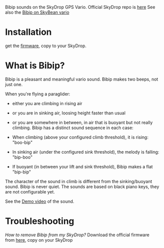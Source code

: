 Bibip sounds on the SkyDrop GPS Vario. Official SkyDrop repo is [here](https://github.com/fhorinek/SkyDrop/) 
See also the [Bibip on SkyBean vario](https://github.com/kubotron/BiBean)

Installation
============
get the [firmware](https://github.com/kubotron/BeatDrop/blob/master/skydrop/Release/SKYDROP.FW?raw=true), copy to your SkyDrop.  

What is Bibip?
==============

Bibip is a pleasant and meaningful vario sound. Bibip makes two beeps, not just one.

When you're flying a paraglider:

* either you are climbing in rising air
* or you are in sinking air, loosing height faster than usual
* or you are somewhere in between, in air that is buoyant but not really climbing.
Bibip has a distinct sound sequence in each case:

* When climbing (above your configured climb threshold), it is rising: "boo-bip"
* In sinking air (under the configured sink threshold), the melody is falling: "bip-boo"
* If buoyant (in between your lift and sink threshold), Bibip makes a flat "bip-bip"

The character of the sound in climb is different from the sinking/buoyant sound. Bibip is never quiet. The sounds are based on black piano keys, they are not configurable yet.

See the [Demo video](https://www.youtube.com/watch?v=VvPstiTeKjU) of the sound.

Troubleshooting
===============
*How to remove Bibip from my SkyDrop?* Download the official firmware from [here](http://vps.skybean.eu/repo/updates/), copy on your SkyDrop 
